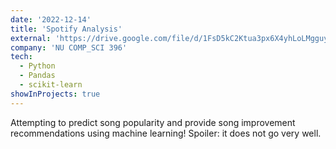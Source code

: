```yaml
---
date: '2022-12-14'
title: 'Spotify Analysis'
external: 'https://drive.google.com/file/d/1FsD5kC2Ktua3px6X4yhLoLMgguyPnyzq/view?usp=sharing'
company: 'NU COMP_SCI 396'
tech:
  - Python
  - Pandas
  - scikit-learn
showInProjects: true
---
```


Attempting to predict song popularity and provide song improvement recommendations using machine learning! Spoiler: it does not go very well.
